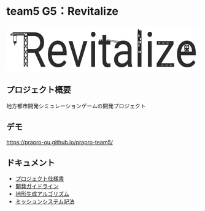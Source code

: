 # team5 G5：Revitalize

<div align="center" style="background-color: white; display: inline-block; padding: 10px; border-radius: 8px;">
  <img src="city-sim/public/logo.svg" alt="logo" width="500" height="100">
</div>

## プロジェクト概要
地方都市開発シミュレーションゲームの開発プロジェクト



## デモ
https://prapro-ou.github.io/prapro-team5/

## ドキュメント
- [プロジェクト仕様書](./docs/specification.md)
- [開発ガイドライン](./docs/guideline.md)
- [地形生成アルゴリズム](./docs/terrain-generation.md)
- [ミッションシステム記法](./docs/mission-system-guide.md)
